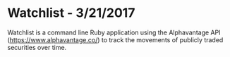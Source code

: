 Watchlist - 3/21/2017
===

Watchlist is a command line Ruby application using the Alphavantage API (https://www.alphavantage.co/) to track the movements of publicly traded securities over time. 
